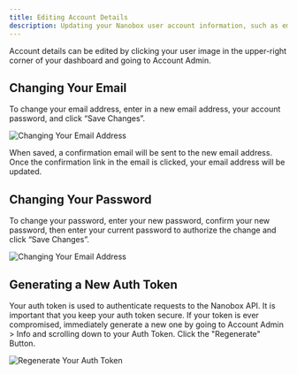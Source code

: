 ```yaml
---
title: Editing Account Details
description: Updating your Nanobox user account information, such as email address, password, and auth token, is done your your Nanobox dashboard.
---
```


Account details can be edited by clicking your user image in the upper-right corner of your dashboard and going to Account Admin.

## Changing Your Email
To change your email address, enter in a new email address, your account password, and click “Save Changes”.

![Changing Your Email Address](/assets/images/account-change-email.png)

When saved, a confirmation email will be sent to the new email address. Once the confirmation link in the email is clicked, your email address will be updated.

## Changing Your Password
To change your password, enter your new password, confirm your new password, then enter your current password to authorize the change and click “Save Changes”.

![Changing Your Email Address](/assets/images/account-change-password.png)

## Generating a New Auth Token
Your auth token is used to authenticate requests to the Nanobox API. It is important that you keep your auth token secure. If your token is ever compromised, immediately generate a new one by going to Account Admin > Info and scrolling down to your Auth Token. Click the "Regenerate" Button.

![Regenerate Your Auth Token](/assets/images/account-auth-token-regen.png)
